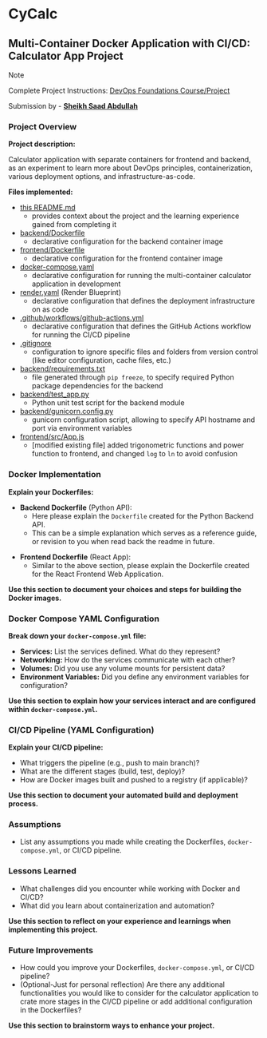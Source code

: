 # CyCalc

## Multi-Container Docker Application with CI/CD: Calculator App Project

> [!NOTE]
> Complete Project Instructions: [DevOps Foundations Course/Project](https://github.com/shiftkey-labs/DevOps-Foundations-Course/tree/master/Project)

Submission by - [**Sheikh Saad Abdullah**](https://github.com/cybardev)

### Project Overview

**Project description:**

Calculator application with separate containers for frontend and backend, as an experiment to learn more about DevOps principles, containerization, various deployment options, and infrastructure-as-code.

**Files implemented:**

- [this README.md](./README.md)
  - provides context about the project and the learning experience gained from completing it
- [backend/Dockerfile](./backend/Dockerfile)
  - declarative configuration for the backend container image
- [frontend/Dockerfile](./frontend/Dockerfile)
  - declarative configuration for the frontend container image
- [docker-compose.yaml](./docker-compose.yaml)
  - declarative configuration for running the multi-container calculator application in development
- [render.yaml](./render.yaml) (Render Blueprint)
  - declarative configuration that defines the deployment infrastructure on as code
- [.github/workflows/github-actions.yml](./.github/workflows/github-actions.yml)
  - declarative configuration that defines the GitHub Actions workflow for running the CI/CD pipeline
- [.gitignore](./.gitignore)
  - configuration to ignore specific files and folders from version control (like editor configuration, cache files, etc.)
- [backend/requirements.txt](./backend/requirements.txt)
  - file generated through `pip freeze`, to specify required Python package dependencies for the backend
- [backend/test_app.py](./backend/test_app.py)
  - Python unit test script for the backend module
- [backend/gunicorn.config.py](./backend/gunicorn.conf.py)
  - gunicorn configuration script, allowing to specify API hostname and port via environment variables
- [frontend/src/App.js](./frontend/src/App.js)
  - [modified existing file] added trigonometric functions and power function to frontend, and changed `log` to `ln` to avoid confusion

### Docker Implementation

**Explain your Dockerfiles:**

- **Backend Dockerfile** (Python API):
  - Here please explain the `Dockerfile` created for the Python Backend API.
  - This can be a simple explanation which serves as a reference guide, or revision to you when read back the readme in future.

<!-- Include explanation here -->
<!-- NOTE: It is not compulsory to include detailed explanations, writing succint concise points would also sufice. Make sure maintain readability and clarity. -->

- **Frontend Dockerfile** (React App):
  - Similar to the above section, please explain the Dockerfile created for the React Frontend Web Application.

<!-- Include explanation here -->
<!-- NOTE: It is not compulsory to include detailed explanations, writing succint concise points would also sufice. Make sure maintain readability and clarity. -->

**Use this section to document your choices and steps for building the Docker images.**

### Docker Compose YAML Configuration

**Break down your `docker-compose.yml` file:**

- **Services:** List the services defined. What do they represent?
- **Networking:** How do the services communicate with each other?
- **Volumes:** Did you use any volume mounts for persistent data?
- **Environment Variables:** Did you define any environment variables for configuration?

**Use this section to explain how your services interact and are configured within `docker-compose.yml`.**

<!-- Include explanation here -->
<!-- NOTE: It is not compulsory to include detailed explanations, writing succint concise points would also sufice. Make sure maintain readability and clarity. -->

### CI/CD Pipeline (YAML Configuration)

**Explain your CI/CD pipeline:**

- What triggers the pipeline (e.g., push to main branch)?
- What are the different stages (build, test, deploy)?
- How are Docker images built and pushed to a registry (if applicable)?

**Use this section to document your automated build and deployment process.**

<!-- Include explanation here -->
<!-- NOTE: It is not compulsory to include detailed explanations, writing succint concise points would also sufice. Make sure maintain readability and clarity. -->

### Assumptions

- List any assumptions you made while creating the Dockerfiles, `docker-compose.yml`, or CI/CD pipeline.

<!-- Include explanation here -->
<!-- NOTE: It is not compulsory to include detailed explanations, writing succint concise points would also sufice. Make sure maintain readability and clarity. -->

### Lessons Learned

- What challenges did you encounter while working with Docker and CI/CD?
- What did you learn about containerization and automation?

**Use this section to reflect on your experience and learnings when implementing this project.**

<!-- Include explanation here -->
<!-- NOTE: It is not compulsory to include detailed explanations, writing succint concise points would also sufice. Make sure maintain readability and clarity. -->

### Future Improvements

- How could you improve your Dockerfiles, `docker-compose.yml`, or CI/CD pipeline?
- (Optional-Just for personal reflection) Are there any additional functionalities you would like to consider for the calculator application to crate more stages in the CI/CD pipeline or add additional configuration in the Dockerfiles?

**Use this section to brainstorm ways to enhance your project.**

<!-- Include explanation here -->
<!-- NOTE: It is not compulsory to include detailed explanations, writing succint concise points would also sufice. Make sure maintain readability and clarity. -->
